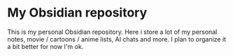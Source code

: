# My Obsidian repository

This is my personal Obsidian repository. Here i store a lot of my personal notes, movie / cartoons / anime lists, AI chats and more. I plan to organize it a bit better for now I'm ok.
